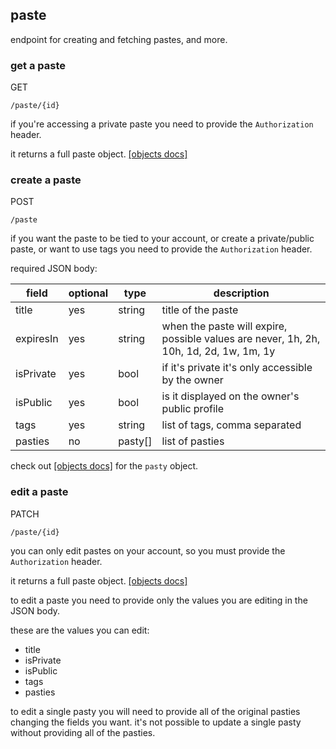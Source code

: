 ## paste

endpoint for creating and fetching pastes, and more.

### get a paste

<p class="method">GET</p> <code>/paste/<span class="var">{id}</span></code>

[comment]: <> (`GET /paste/:id`)

if you're accessing a private paste you need to provide the `Authorization` header.

it returns a full paste object. [[objects docs]](/api-docs/objects)

### create a paste

<p class="method">POST</p> <code>/paste</code>

[comment]: <> (`POST /paste`)

if you want the paste to be tied to your account, or create a private/public paste, or want to use tags you need to provide the `Authorization` header.

required JSON body:

| field     |  optional | type    | description                                                                            |
|-----------|-----------|---------|----------------------------------------------------------------------------------------|
| title     |  yes      | string  | title of the paste                                                                     |
| expiresIn |  yes      | string  | when the paste will expire, possible values are never, 1h, 2h, 10h, 1d, 2d, 1w, 1m, 1y |
| isPrivate |  yes      | bool    | if it's private it's only accessible by the owner                                      |
| isPublic  |  yes      | bool    | is it displayed on the owner's public profile                                          |
| tags      |  yes      | string  | list of tags, comma separated                                                          |
| pasties   |  no       | pasty[] | list of pasties                                                                        |

check out [[objects docs]](/api-docs/objects) for the `pasty` object.

### edit a paste

<p class="method">PATCH</p> <code>/paste/<span class="var">{id}</span></code>

[comment]: <> (`PATCH /paste/:id`)

you can only edit pastes on your account, so you must provide the `Authorization` header.

it returns a full paste object. [[objects docs]](/api-docs/objects)

to edit a paste you need to provide only the values you are editing in the JSON body.

these are the values you can edit:

* title
* isPrivate
* isPublic
* tags
* pasties

to edit a single pasty you will need to provide all of the original pasties changing the fields you want. it's not possible to update a single pasty without providing all of the pasties.
